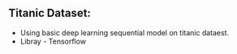 ## Titanic Dataset:
- Using basic deep learning sequential model on titanic dataest.
- Libray - Tensorflow
